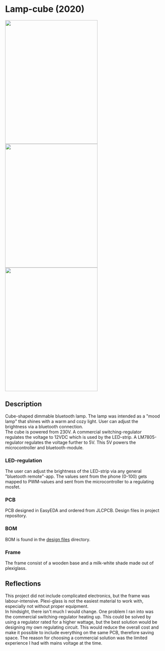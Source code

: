 # Lamp-cube (2020)
<img src="https://user-images.githubusercontent.com/83133831/196035060-29c6a57c-1257-4648-9477-ba7916541a8c.jpg" width="300" height="400"> <img src="https://user-images.githubusercontent.com/83133831/196035133-bd454760-dcd7-4923-b77e-50767a1ef301.jpg" width="300" height="400"> <img src="https://user-images.githubusercontent.com/83133831/196035552-4c41e62b-9e85-4a97-a68d-88d6f0af84b4.jpg" width="300" height="400">






## Description
Cube-shaped dimmable bluetooth lamp. The lamp was intended as a "mood lamp" that shines with a warm and cozy light. User can adjust the brightness via a bluetooth connection.<br />
The cube is powered from 230V. A commercial switching-regulator regulates the voltage to 12VDC which is used by the LED-strip. A LM7805-regulator regulates the voltage further to 5V. This 5V powers the microcontroller and bluetooth-module.

### LED-regulation
The user can adjust the brightness of the LED-strip via any general "bluetooth remote"-app. The values sent from the phone (0-100) gets mapped to PWM-values and sent from the microcontroller to a regulating mosfet. 

### PCB
PCB designed in EasyEDA and ordered from JLCPCB. Design files in project repository.

### BOM
BOM is found in the [design files](https://github.com/aMarkusa/Lamp-cube-2020/tree/main/Design%20files) directory.

### Frame
The frame consist of a wooden base and a milk-white shade made out of plexiglass.

## Reflections
This project did not include complicated electronics, but the frame was labour-intensive. Plexi-glass is not the easiest material to work with, especially not without proper equipment.<br /> 
In hindsight, there isn't much I would change. One problem I ran into was the commercial switching-regulator heating up. This could be solved by using a regulator rated for a higher wattage, but the best solution would be designing my own regulating circuit. This would reduce the overall cost and make it possible to include everything on the same PCB, therefore saving space. The reason for choosing a commercial solution was the limited experience I had with mains voltage at the time.   
